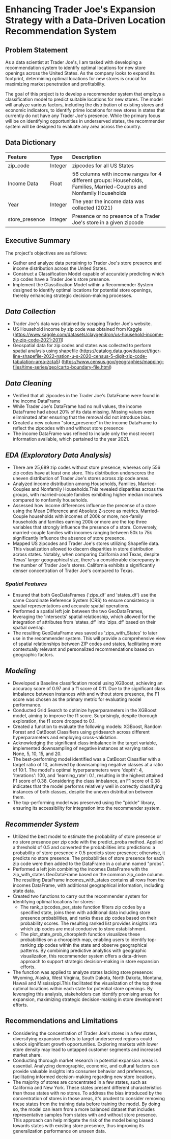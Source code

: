 # Enhancing Trader Joe's Expansion Strategy with a Data-Driven Location Recommendation System

## **Problem Statement**

As a data scientist at Trader Joe's, I am tasked with developing a recommendation system to identify optimal locations for new store openings across the United States. As the company looks to expand its footprint, determining optimal locations for new stores is crucial for maximizing market penetration and profitability.

The goal of this project is to develop a recommender system that employs a classification model to predict suitable locations for new stores. The model will analyze various factors, including the distribution of existing stores and economic indicators, to identify prime locations for new stores in states that currently do not have any Trader Joe's presence. While the primary focus will be on identifying opportunities in underserved states, the recommender system will be designed to evaluate any area across the country. 


## **Data Dictionary**

| Feature | Type | Description |
| :--- | :--- | :--- |
| zip_code | Integer | zipcodes for all US States |
| Income Data | Float | 56 columns with income ranges for 4 different groups: Households, Families, Married-Couples and Nonfamily Households |
| Year | Integer | The year the income data was collected (2021) |
| store_presence | Integer | Presence or no presence of a Trader Joe's store in a given zipcode |

## **Executive Summary**

The project's objectives are as follows:

* Gather and analyze data pertaining to Trader Joe's store presence and income distribution across the United States.
* Construct a Classification Model capable of accurately predicting which zip codes have a Trader Joe's store presence.
* Implement the Classification Model within a Recommender System designed to identify optimal locations for potential store openings, thereby enhancing strategic decision-making processes.

## *Data Collection*

* Trader Joe's data was obtained by scraping Trader Joe's website.
* US Household income by zip code was obtained from Kaggle (<https://www.kaggle.com/datasets/claygendron/us-household-income-by-zip-code-2021-2011>)
* Geospatial data for zip codes and states was collected to perform spatial analysis using shapefile 
(<https://catalog.data.gov/dataset/tiger-line-shapefile-2022-nation-u-s-2020-census-5-digit-zip-code-tabulation-area-zcta5>)
(<https://www.census.gov/geographies/mapping-files/time-series/geo/carto-boundary-file.html>)


## *Data Cleaning*

* Verified that all zipcodes in the Trader Joe's DataFrame were found in the income DataFrame 
* While Trader Joe's DataFrame had no null values, the income DataFrame had about 20% of its data missing. Missing values were elimninated after ensuring that the removal did not introduce bias. 
* Created a new column "store_presence" in the income DataFrame to reflect the zipcodes with and without store presence 
* The income DataFrame was refined to include only the most recent information available, which pertained to the year 2021.

## *EDA (Exploratory Data Analysis)*

* There are 25,689 zip codes without store presence, whereas only 556 zip codes have at least one store. This distribution underscores the uneven distribution of Trader Joe's stores across zip code areas.
* Analyzed income distribution among Households, Families, Married-Couples and Nonfamily Households.This revealed disparities across the groups, with married-couple families exhibiting higher median incomes compared to nonfamily households.  
* Assessed how income differences influence the precense of a store using the Mean Difference and Absolute Z-score as metrics. Married-Couple households with incomes of 200k or more, non-family households and families earning 200k or more are the top three variables that strongly influence the presence of a store. Conversely, married-couple families with incomes ranging between 50k to 75k significantly influence the absence of store presence.
* Mapped US zipcodes and Trader Joe's stores utilizing Shapefile data. This visualization allowed to discern disparities in store distribution across states. Notably, when comparing California and Texas, despite Texas' larger geographical size, there's a considerable discrepancy in the number of Trader Joe's stores. California exhibits a significantly denser concentration of Trader Joe's compared to Texas.

### *Spatial Features*
* Ensured that both GeoDataFrames ('zips_df' and 'states_df') use the same Coordinate Reference System (CRS) to ensure consistency in spatial representations and accurate spatial operations.
* Performed a spatial left join between the two GeoDataFrames, leveraging the 'intersects' spatial relationship, which allowed for the integration of attributes from 'states_df' into 'zips_df' based on their spatial overlap.
* The resulting GeoDataFrame was saved as 'zips_with_States' to later use in the recommender system. This will provide a comprehensive view of spatial relationships between ZIP codes and states, facilitating more contextually relevant and personalized recommendations based on geographic factors.

## *Modeling*

* Developed a Baseline classification model using XGBoost, achieving an accuracy score of 0.97 and a f1 score of 0.11. Due to the significant class imbalance between instances with and without store presence, the F1 score was chosen as the primary metric for evaluating model performance. 
* Conducted Grid Search to optimize hyperparameters in the XGBoost model, aiming to improve the f1 score. Surprisingly, despite thorough exploration, the f1 score dropped to 0.1.
* Created a function to evaluate the following models: XGBoost, Random Forest and CatBoost Classifiers using gridsearch across different hyperparameters and employing cross-validation. 
* Acknowledging the significant class imbalance in the target variable, implemented downsampling of negative instances at varying ratios: None, 5, 10, 15, and 20.
* The best-performing model identified was a CatBoost Classifier with a target ratio of 10, achieved by downsampling negative classes at a ratio of 10:1. The model's optimal hyperparameters were 'depth': 4, 'iterations': 100, and 'learning_rate': 0.1, resulting in the highest attained F1 score of 0.38. Considering the class imbalance, an F1 score of 0.38 indicates that the model performs relatively well in correctly classifying instances of both classes, despite the uneven distribution between them. 
* The top-performing model was preserved using the "pickle" library, ensuring its accessibility for integration into the recommender system.

## *Recommender System*

* Utilized the best model to estimate the probability of store presence or no store presence per zip code with the predict_proba method. Applied a threshold of 0.5 and converted the probabilities into predictions: a probability of store presence ≥ 0.5 predicts store presence; otherwise, it predicts no store presence. The probabilities of store presence for each zip code were then added to the DataFrame in a column named "probs".
* Performed a left join combining the incomes DataFrame with the zip_with_states GeoDataFrame based on the common zip_code column. The resulting DataFrame incomes_with_states contains all rows from the incomes DataFrame, with additional geographical information, including state data. 
* Created two functions to carry out the recommender system for identifying optimal locations for stores: 
    * The rank_zipcodes_per_state function filters zip codes by a specified state, joins them with additional data including store presence probabilities, and ranks these zip codes based on their probability scores. The resulting ranked list provides insights into which zip codes are most conducive to store establishment. 
    * The plot_state_prob_choropleth function visualizes these probabilities on a choropleth map, enabling users to identify top-ranking zip codes within the state and observe geographical patterns. By combining predictive analytics with geographic visualization, this recommender system offers a data-driven approach to support strategic decision-making in store expansion efforts.
* The function was applied to analyze states lacking store presence: Wyoming, Alaska, West Virginia, South Dakota, North Dakota, Montana, Hawaii and Mississippi.This facilitated the visualization of the top three optimal locations within each state for potential store openings. By leveraging this analysis, stakeholders can identify promising areas for expansion, maximizing strategic decision-making in store development efforts.


## **Recommendations and Limitations**

* Considering the concentration of Trader Joe's stores in a few states, diversifying expansion efforts to target underserved regions could unlock significant growth opportunities. Exploring markets with lower store density may lead to untapped customer segments and increased market share.
* Conducting thorough market research in potential expansion areas is essential. Analyzing demographic, economic, and cultural factors can provide valuable insights into consumer behavior and preferences, facilitating informed decision-making regarding new store locations.
* The majority of stores are concentrated in a few states, such as California and New York. These states present different characteristics than those states with no stores. To address the bias introduced by the concentration of stores in those areas, it's prudent to consider removing these states from the training data before training the model. By doing so, the model can learn from a more balanced dataset that includes representative samples from states with and without store presence. This approach can help mitigate the risk of the model being biased towards states with existing store presence, thus improving its generalization performance on unseen data.

